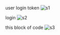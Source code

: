 
user login token
![s1](https://github.com/user-attachments/assets/fbfee11f-4f2d-4918-b11d-adcc3e28a36b)

login
![s2](https://github.com/user-attachments/assets/1f74c578-124f-4934-99c4-32fd5d209996)

this block of code
![s3](https://github.com/user-attachments/assets/4436d209-c9b1-42cb-b196-612d23457c69)
